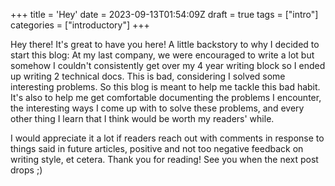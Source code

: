 +++
title = 'Hey'
date = 2023-09-13T01:54:09Z
draft = true
tags = ["intro"]
categories = ["introductory"]
+++

Hey there! It's great to have you here! A little backstory to why I decided to start this blog: 
At my last company, we were encouraged to write a lot but somehow I couldn't consistently get over my 4 year writing block so I ended up writing 2 technical docs. This is bad, considering I solved some interesting problems. So this blog is meant to help me tackle this bad habit. It's also to help me get comfortable documenting the problems I encounter, the interesting ways I come up with to solve these problems, and every other thing I learn that I think would be worth my readers' while. 

I would appreciate it a lot if readers reach out with comments in response to things said in future articles, positive and not too negative feedback on writing style, et cetera. 
Thank you for reading! See you when the next post drops ;)